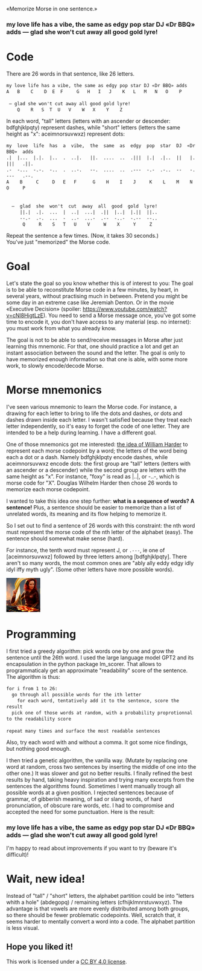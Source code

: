 «Memorize Morse in one sentence.»

### my love life has a vibe, the same as edgy pop star DJ «Dr BBQ» adds — glad she won't cut away all good gold lyre!

Code
====
There are 26 words in that sentence, like 26 letters.

```
my love life has a vibe, the same as edgy pop star DJ «Dr BBQ» adds
A   B    C    D  E  F     G   H   I   J    K   L   M   N   O    P  

 — glad she won't cut away all good gold lyre!
    Q    R   S  T  U   V    W   X    Y    Z
```

In each word, "tall" letters (letters with an ascender or descender: bdfghjklpqty) represent dashes,
while "short" letters (letters the same height as "x": aceimnorsuvwxz) represent dots:

```
my  love  life  has  a  vibe,  the  same  as  edgy  pop  star  DJ  «Dr  BBQ»  adds
.|  |...  |.|.  |..  .  ..|.   ||.  ....  ..  .|||  |.|  .|..  ||   |.  |||   .||.
.-  -...  -.-.  -..  .  ..-.   --.  ....  ..  .---  -.-  .-..  --   -.  ---   .--.
A    B     C     D   E   F      G    H    I    J     K    L    M    N    O     P


  —  glad  she  won't  cut  away  all  good  gold  lyre!
     ||.|  .|.  ...  |  ..|  ...|  .||  |..|  |.||  ||..
     --.-  .-.  ...  -  ..-  ...-  .--  -..-  -.--  --..
      Q     R    S   T   U    V     W    X     Y     Z
```

Repeat the sentence a few times. (Now, it takes 30 seconds.)<br>
You've just "memorized" the Morse code.

Goal
====
Let's state the goal so you know whether this is of interest to you:
The goal is to be able to reconstitute Morse code in a few minutes, by heart, in several years, without practising much in between.
Pretend you might be some day in an extreme case like Jeremiah Denton.
Or in the movie «Executive Decision» (spoiler: https://www.youtube.com/watch?v=cNl8HigtLzE).
You need to send a Morse message once, you've got some time to encode it,
you don't have access to any material (esp. no internet): you must work from what you already know.

The goal is not to be able to send/receive messages in Morse after just learning this mnemonic.
For that, one should practice a lot and get an instant association between the sound and the letter.
The goal is only to have memorized enough information so that one is able, with some more work, to slowly encode/decode Morse.

Morse mnemonics
===============

I've seen various mnemonic to learn the Morse code.
For instance, a drawing for each letter to bring to life the dots and dashes, or dots and dashes drawn inside each letter.
I wasn't satisfied because they treat each letter independently, so it's easy to forget the code of one letter.
They are intended to be a help during learning. I have a different goal.

One of those mnemonics got me interested: <a href="https://ece.uwaterloo.ca/~dwharder/Morse_code/">the idea of William Harder</a>
to represent each morse codepoint by a word;
the letters of the word being each a dot or a dash.
Namely bdfghjklpqty encode dashes, while aceimnorsuvwxz encode dots:
the first group are "tall" letters (letters with an ascender or a descender) while the second group are letters with the same height as "x".
For instance, "foxy" is read as |..|, or -..-, which is morse code for "X".
Douglas Wilhelm Harder then chose 26 words to memorize each morse codepoint.

I wanted to take this idea one step further: **what is a sequence of words? A sentence!**
Plus, a sentence should be easier to memorize than a list of unrelated words,
its meaning and its flow helping to memorize it.

So I set out to find a sentence of 26 words with this constraint: the nth word must represent the morse code of the nth letter of the alphabet (easy).
The sentence should somewhat make sense (hard).

For instance, the tenth word must represent J, or `.---`, ie one of [aceimnorsuvwxz] followed by three letters among [bdfghjklpqty].
There aren't so many words, the most common ones are "ably ally eddy edgy idly idyl iffy myth ugly".
(Some other letters have more possible words).

<img src="illustration.jpg" width="90pc"/>

Programming
===========
I first tried a greedy algorithm: pick words one by one and grow the sentence until the 26th word.
I used the large language model GPT2 and its encapsulation in the python package lm_scorer.
That allows to programmaticaly get an approximate "readability" score of the sentence.
The algorithm is thus:

```
for i from 1 to 26:
  go through all possible words for the ith letter
    for each word, tentatively add it to the sentence, score the result
  pick one of those words at random, with a probability proprotionnal to the readability score

repeat many times and surface the most readable sentences
```

Also, try each word with and without a comma.
It got some nice findings, but nothing good enough.

I then tried a genetic algorithm, the vanilla way.
(Mutate by replacing one word at random, cross two sentences by inserting the middle of one into the other one.)
It was slower and got no better results.
I finally refined the best results by hand, taking heavy inspiration and trying many excerpts from the sentences the algorithms found.
Sometimes I went manually trough all possible words at a given position.
I rejected sentences because of grammar, of gibberish meaning, of sad or slang words, of hard pronunciation, of obscure rare words, etc.
I had to compromise and accepted the need for some punctuation.
Here is the result:

### my love life has a vibe, the same as edgy pop star DJ «Dr BBQ» adds — glad she won't cut away all good gold lyre!

I'm happy to read about improvements if you want to try (beware it's difficult)!

Wait, new idea!
===============
Instead of "tall" / "short" letters, the alphabet partition could be into
"letters whith a hole" (abdegopq) / remaining letters (cfhijklmnrstuvwxyz).
The advantage is that vowels are more evenly distributed among both groups, so there should be fewer problematic codepoints.
Well, scratch that, it seems harder to mentally convert a word into a code. The alphabet partition is less visual.

## Hope you liked it!

This work is licensed under a <a href="https://creativecommons.org/licenses/by/4.0/">CC BY 4.0 license</a>.